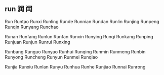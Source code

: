 run 润 闰
---

Run Runtao Runxi Runling Runde Runnian Rundan Runlin Runjing Runpeng  Runqin Runyang Runchao 

Runan Runfang Runlun Runfan Runxin Runying Runqi Runkang Runping Runjuan Runjun Runrui Runxing 

Runbang Runguo Runyao Runhui Runqing Runmin Runmeng Runbin Runyong Runcheng Runyun Runmei Runqiao 

Runjia Runxiu Runlan Runyu Runhua Runhe Runjiao Runnai Runrong 
